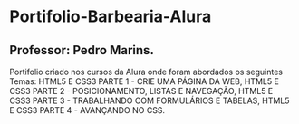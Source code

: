 # Portifolio-Barbearia-Alura
## Professor: Pedro Marins.

Portifolio criado nos cursos da Alura onde foram abordados os seguintes Temas: HTML5 E CSS3 PARTE 1 - CRIE UMA PÁGINA DA WEB, HTML5 E CSS3 PARTE 2 - POSICIONAMENTO, LISTAS E NAVEGAÇÃO, HTML5 E CSS3 PARTE 3 - TRABALHANDO COM FORMULÁRIOS E TABELAS, HTML5 E CSS3 PARTE 4 - AVANÇANDO NO CSS. 

